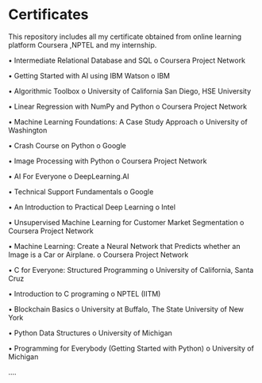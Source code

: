 # Certificates
 This repository includes all my certificate obtained from online learning platform Coursera ,NPTEL and my internship.
 
• Intermediate Relational Database and SQL 
o Coursera Project Network

• Getting Started with AI using IBM Watson 
o IBM 

• Algorithmic Toolbox 
o University of California San Diego, HSE University 

• Linear Regression with NumPy and Python 
o Coursera Project Network 

• Machine Learning Foundations: A Case Study Approach 
o University of Washington 

• Crash Course on Python 
o Google 

• Image Processing with Python 
 o Coursera Project Network 

• AI For Everyone 
 o DeepLearning.AI 

• Technical Support Fundamentals 
 o Google 

• An Introduction to Practical Deep Learning 
 o Intel 

• Unsupervised Machine Learning for Customer Market Segmentation 
 o Coursera Project Network 

• Machine Learning: Create a Neural Network that Predicts whether an Image is a Car or Airplane. 
 o Coursera Project Network 

• C for Everyone: Structured Programming 
 o University of California, Santa Cruz 

• Introduction to C programing 
 o NPTEL (IITM) 

• Blockchain Basics 
 o University at Buffalo, The State University of New York 

• Python Data Structures 
 o University of Michigan 

• Programming for Everybody (Getting Started with Python) 
 o University of Michigan
 
....
